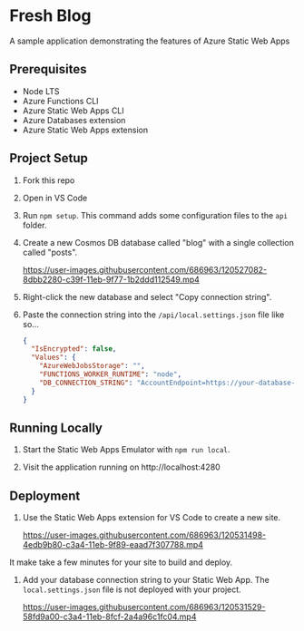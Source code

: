 # Fresh Blog

A sample application demonstrating the features of Azure Static Web Apps

## Prerequisites

- Node LTS
- Azure Functions CLI
- Azure Static Web Apps CLI
- Azure Databases extension
- Azure Static Web Apps extension

## Project Setup

1.  Fork this repo

1.  Open in VS Code

1.  Run `npm setup`. This command adds some configuration files to the `api` folder.

1.  Create a new Cosmos DB database called "blog" with a single collection called "posts".
    
    https://user-images.githubusercontent.com/686963/120527082-8dbb2280-c39f-11eb-9f77-1b2ddd112549.mp4

1.  Right-click the new database and select "Copy connection string".

1.  Paste the connection string into the `/api/local.settings.json` file like so...

    ```json
    {
      "IsEncrypted": false,
      "Values": {
        "AzureWebJobsStorage": "",
        "FUNCTIONS_WORKER_RUNTIME": "node",
        "DB_CONNECTION_STRING": "AccountEndpoint=https://your-database-name.documents.azure.com:443/;AccountKey=7gs3n33Psrl6VyZmf6U3kvT4sPwnR5dHNfrZqJvMsdfgbMrxGlga3wgmqt6w=="
      }
    }
    ```

## Running Locally

1. Start the Static Web Apps Emulator with `npm run local`.

1. Visit the application running on http://localhost:4280

## Deployment

1. Use the Static Web Apps extension for VS Code to create a new site.
   
    https://user-images.githubusercontent.com/686963/120531498-4edb9b80-c3a4-11eb-9f89-eaad7f307788.mp4

It make take a few minutes for your site to build and deploy.

1. Add your database connection string to your Static Web App. The `local.settings.json` file is not deployed with your project.

   https://user-images.githubusercontent.com/686963/120531529-58fd9a00-c3a4-11eb-8fcf-2a4a96c1fc04.mp4



